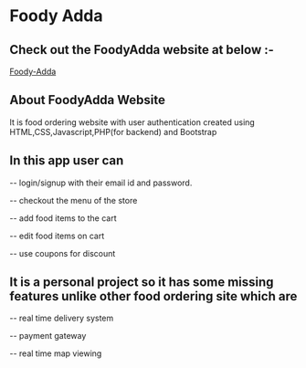 # Foody Adda

## Check out the FoodyAdda website at below :-

[Foody-Adda](http://foodyadda.rf.gd/)

## About FoodyAdda Website 

It is food ordering website with user authentication created using HTML,CSS,Javascript,PHP(for backend) and Bootstrap

## In this app user can
-- login/signup with their email id and password.

-- checkout the menu of the store

-- add food items to the cart

-- edit food items on cart

-- use coupons for discount

## It is a personal project so it has some missing features unlike other food ordering site which are 
-- real time delivery system

-- payment gateway

-- real time map viewing

